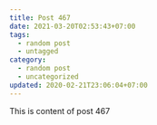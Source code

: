 ```yaml
---
title: Post 467
date: 2021-03-20T02:53:43+07:00
tags:
  - random post
  - untagged
category:
  - random post
  - uncategorized
updated: 2020-02-21T23:06:04+07:00
---
```

This is content of post 467